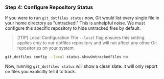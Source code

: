 ### Step 4: Configure Repository Status

If you were to run `git_dotfiles status` now, Git would list every single file in your home directory as "untracked." This is unhelpful noise. We must configure this specific repository to hide untracked files by default.

> [!TIP] Local Configuration
> The `--local` flag ensures this setting applies *only* to our dotfiles repository and will not affect any other Git repositories on your system.

```bash
git_dotfiles config --local status.showUntrackedFiles no
```
Now, running `git_dotfiles status` will show a clean slate. It will only report on files you explicitly tell it to track.
